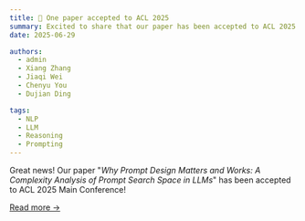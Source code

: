 ```yaml
---
title: 🎉 One paper accepted to ACL 2025
summary: Excited to share that our paper has been accepted to ACL 2025!
date: 2025-06-29

authors:
  - admin
  - Xiang Zhang
  - Jiaqi Wei
  - Chenyu You
  - Dujian Ding

tags:
  - NLP
  - LLM
  - Reasoning
  - Prompting
---
```


Great news! Our paper "*Why Prompt Design Matters and Works: A Complexity Analysis of Prompt Search Space in LLMs*" has been accepted to ACL 2025 Main Conference!

[Read more →](/publication/acl-2025/)